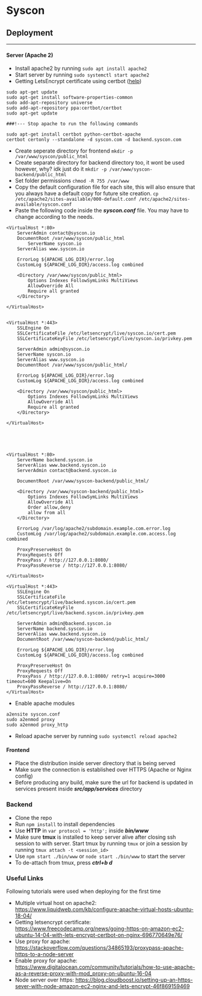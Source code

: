 # Syscon



## Deployment
---
#### Server (Apache 2)
- Install apache2 by running ```sudo apt install apache2```
- Start server by running ```sudo systemctl start apache2```
- Getting LetsEncrypt certificate using certbot ([help](https://certbot.eff.org/))
```
sudo apt-get update
sudo apt-get install software-properties-common
sudo add-apt-repository universe
sudo add-apt-repository ppa:certbot/certbot
sudo apt-get update 

###!--- Stop apache to run the following commands

sudo apt-get install certbot python-certbot-apache
certbot certonly --standalone -d syscon.com -d backend.syscon.com
```
- Create seperate directory for frontend ```mkdir -p /var/www/syscon/public_html```
- Create separate directory for backend directory too, it wont be used however, why? idk just do it ```mkdir -p /var/www/syscon-backend/public_html```
- Set folder permissions ```chmod -R 755 /var/www```
- Copy the default configuration file for each site, this will also ensure that you always have a default copy for future site creation. ```cp /etc/apache2/sites-available/000-default.conf /etc/apache2/sites-available/syscon.conf```
- Paste the following code inside the ***syscon.conf*** file. You may have to change according to the needs.
```
<VirtualHost *:80>
	ServerAdmin contact@syscon.io
	DocumentRoot /var/www/syscon/public_html
        ServerName syscon.io
	ServerAlias www.syscon.io

	ErrorLog ${APACHE_LOG_DIR}/error.log
	CustomLog ${APACHE_LOG_DIR}/access.log combined

	<Directory /var/www/syscon/public_html>
		Options Indexes FollowSymLinks MultiViews
		AllowOverride All
		Require all granted
	</Directory>

</VirtualHost>


<VirtualHost *:443>
	SSLEngine On
	SSLCertificateFile /etc/letsencrypt/live/syscon.io/cert.pem
	SSLCertificateKeyFile /etc/letsencrypt/live/syscon.io/privkey.pem

	ServerAdmin admin@syscon.io
	ServerName syscon.io
	ServerAlias www.syscon.io
	DocumentRoot /var/www/syscon/public_html/
	
	ErrorLog ${APACHE_LOG_DIR}/error.log
	CustomLog ${APACHE_LOG_DIR}/access.log combined

	<Directory /var/www/syscon/public_html>
		Options Indexes FollowSymLinks MultiViews
		AllowOverride All
		Require all granted
	</Directory>

</VirtualHost>





<VirtualHost *:80>
 	ServerName backend.syscon.io
	ServerAlias www.backend.syscon.io
 	ServerAdmin contact@backend.syscon.io

 	DocumentRoot /var/www/syscon-backend/public_html/

	<Directory /var/www/syscon-backend/public_html>
		Options Indexes FollowSymLinks MultiViews
		AllowOverride All
		Order allow,deny
		allow from all
	</Directory>

	ErrorLog /var/log/apache2/subdomain.example.com.error.log
	CustomLog /var/log/apache2/subdomain.example.com.access.log combined

	ProxyPreserveHost On
	ProxyRequests Off
	ProxyPass / http://127.0.0.1:8080/
	ProxyPassReverse / http://127.0.0.1:8080/

</VirtualHost>

<VirtualHost *:443>
	SSLEngine On
	SSLCertificateFile /etc/letsencrypt/live/backend.syscon.io/cert.pem
	SSLCertificateKeyFile /etc/letsencrypt/live/backend.syscon.io/privkey.pem

	ServerAdmin admin@backend.syscon.io
	ServerName backend.syscon.io
	ServerAlias www.backend.syscon.io
	DocumentRoot /var/www/syscon-backend/public_html/
	
	ErrorLog ${APACHE_LOG_DIR}/error.log
	CustomLog ${APACHE_LOG_DIR}/access.log combined

	ProxyPreserveHost On
	ProxyRequests Off
	ProxyPass / http://127.0.0.1:8080/ retry=1 acquire=3000 timeout=600 Keepalive=On
	ProxyPassReverse / http://127.0.0.1:8080/ 
</VirtualHost>
```
- Enable apache modules
```
a2ensite syscon.conf
sudo a2enmod proxy
sudo a2enmod proxy_http
```
- Reload apache server by running ```sudo systemctl reload apache2```

#### Frontend
- Place the distribution inside server directory that is being served
- Make sure the connection is established over HTTPS (Apache or Nginx config)
- Before producing any build, make sure the url for backend is updated in services present inside ***src/app/services*** directory

### Backend
- Clone the repo
- Run ```npm install``` to install dependencies
- Use **HTTP** in ```var protocol = 'http';``` inside ***bin/www***
- Make sure **tmux** is installed to keep server alive after closing ssh session to with server. Start tmux by running ```tmux``` or join a session by running ```tmux attach -t <session_id>```
- Use ```npm start ./bin/www``` or ```node start ./bin/www``` to start the server
- To de-attach from tmux, press ***ctrl+b d***


### Useful Links
Following tutorials were used when deploying for the first time
- Multiple virtual host on apache2: https://www.liquidweb.com/kb/configure-apache-virtual-hosts-ubuntu-18-04/
- Getting letsencrypt certificate: https://www.freecodecamp.org/news/going-https-on-amazon-ec2-ubuntu-14-04-with-lets-encrypt-certbot-on-nginx-696770649e76/
- Use proxy for apache: https://stackoverflow.com/questions/34865193/proxypass-apache-https-to-a-node-server
- Enable proxy for apache: https://www.digitalocean.com/community/tutorials/how-to-use-apache-as-a-reverse-proxy-with-mod_proxy-on-ubuntu-16-04
- Node server over https: https://blog.cloudboost.io/setting-up-an-https-sever-with-node-amazon-ec2-nginx-and-lets-encrypt-46f869159469


